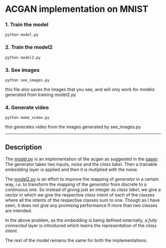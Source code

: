 # ACGAN implementation on MNIST

### 1. Train the model
```
python model.py
``` 
### 2. Train the model2
```
python model2.py
```
### 3. See images
```
python see_images.py
```
this file also saves the images that you see, and will only work for models generated from training model2.py
### 4. Generate video
```
python make_video.py
```
this generates video from the images generated by see_images.py

---

## Description

The [model.py](https://github.com/aniruddhas435/ACGAN/blob/master/model.py) is an implementation of the acgan as suggested in the [paper](https://arxiv.org/pdf/1610.09585.pdf). The generator takes two inputs, _noise_ and the _class label_. Then a trainable _embedding_ layer is applied and then it is mutiplied with the noise. 

The [model2.py](https://github.com/aniruddhas435/ACGAN/blob/master/model2.py) is an effort to improve the mapping of _generator_ in a certain way, _i.e._ to transform the _mapping_ of the _generator_ from discrete to a continuous one. So instead of giving just an integer as _class label_, we give a vector in which we give the respective _class intent_ of each of the classes where all the intents of the respective classes sum to one. Though as I have seen, it does not give any promising performance if more than two classes are intended. 

In the above problem, as the _embedding_ is being defined externally, a _fully connected_ layer is introduced which learns the representation of the _class intent_.

The rest of the model remains the same for both the implementations.
